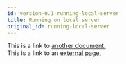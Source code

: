 ```yaml
---
id: version-0.1-running-local-server
title: Running on local server
original_id: running-local-server
---
```


This is a link to [another document.](doc3.md)  
This is a link to an [external page.](http://www.example.com)
